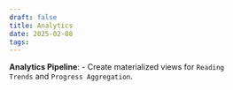 ```yaml
---
draft: false
title: Analytics
date: 2025-02-08
tags:
---
```

**Analytics Pipeline**:
    - Create materialized views for `Reading Trends` and `Progress Aggregation`.